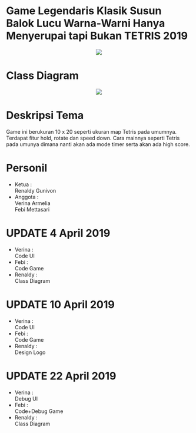 # Game Legendaris Klasik Susun Balok Lucu Warna-Warni Hanya Menyerupai tapi Bukan TETRIS 2019
<p align="center">
  <img src="https://user-images.githubusercontent.com/49263055/56504083-9f376c80-6541-11e9-8c7a-bfcb402fbe29.png">
</p>


# Class Diagram
<p align="center">
  <img src="https://user-images.githubusercontent.com/49263055/56551069-941c2500-65b1-11e9-8562-ce4c2524514b.png">
</p>


# Deskripsi Tema
Game ini berukuran 10 x 20 seperti ukuran map Tetris pada umumnya. Terdapat fitur hold, rotate dan speed down.
Cara mainnya seperti Tetris pada umunya dimana nanti akan ada mode timer serta akan ada high score.

# Personil

+ Ketua : <br>
Renaldy Gunivon <br>
+ Anggota : <br>
Verina Armelia <br>
Febi Mettasari <br>

# UPDATE 4 April 2019

+ Verina :<br>Code UI<br>
+ Febi :<br>Code Game<br>
+ Renaldy :<br>Class Diagram<br>

# UPDATE 10 April 2019

+ Verina :<br>Code UI<br>
+ Febi :<br>Code Game<br>
+ Renaldy :<br>Design Logo<br>


# UPDATE 22 April 2019

+ Verina :<br>Debug UI<br>
+ Febi :<br>Code+Debug Game<br>
+ Renaldy :<br>Class Diagram<br>
